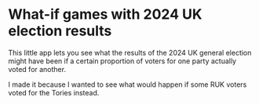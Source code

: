 # What-if games with 2024 UK election results

This little app lets you see what the results of the 2024 UK general election might have been if a
certain proportion of voters for one party actually voted for another.

I made it because I wanted to see what would happen if some RUK voters voted for the Tories instead.
